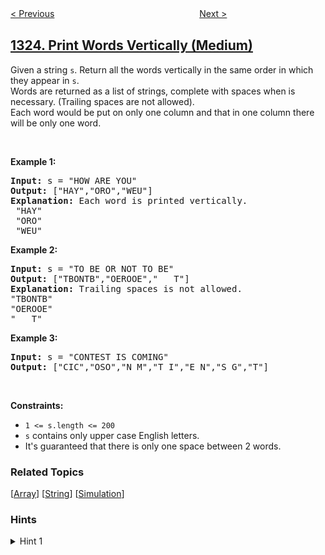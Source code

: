 <!--|This file generated by command(leetcode description); DO NOT EDIT.    |-->
<!--+----------------------------------------------------------------------+-->
<!--|@author    awesee <openset.wang@gmail.com>                           |-->
<!--|@link      https://github.com/awesee                                 |-->
<!--|@home      https://github.com/awesee/leetcode                        |-->
<!--+----------------------------------------------------------------------+-->

[< Previous](../maximum-69-number "Maximum 69 Number")
　　　　　　　　　　　　　　　　
[Next >](../delete-leaves-with-a-given-value "Delete Leaves With a Given Value")

## [1324. Print Words Vertically (Medium)](https://leetcode.com/problems/print-words-vertically "竖直打印单词")

<p>Given a string <code>s</code>.&nbsp;Return&nbsp;all the words vertically in the same order in which they appear in <code>s</code>.<br />
Words are returned as a list of strings, complete with&nbsp;spaces when is necessary. (Trailing spaces are not allowed).<br />
Each word would be put on only one column and that in one column there will be only one word.</p>

<p>&nbsp;</p>
<p><strong>Example 1:</strong></p>

<pre>
<strong>Input:</strong> s = &quot;HOW ARE YOU&quot;
<strong>Output:</strong> [&quot;HAY&quot;,&quot;ORO&quot;,&quot;WEU&quot;]
<strong>Explanation: </strong>Each word is printed vertically. 
 &quot;HAY&quot;
&nbsp;&quot;ORO&quot;
&nbsp;&quot;WEU&quot;
</pre>

<p><strong>Example 2:</strong></p>

<pre>
<strong>Input:</strong> s = &quot;TO BE OR NOT TO BE&quot;
<strong>Output:</strong> [&quot;TBONTB&quot;,&quot;OEROOE&quot;,&quot;   T&quot;]
<strong>Explanation: </strong>Trailing spaces is not allowed. 
&quot;TBONTB&quot;
&quot;OEROOE&quot;
&quot;   T&quot;
</pre>

<p><strong>Example 3:</strong></p>

<pre>
<strong>Input:</strong> s = &quot;CONTEST IS COMING&quot;
<strong>Output:</strong> [&quot;CIC&quot;,&quot;OSO&quot;,&quot;N M&quot;,&quot;T I&quot;,&quot;E N&quot;,&quot;S G&quot;,&quot;T&quot;]
</pre>

<p>&nbsp;</p>
<p><strong>Constraints:</strong></p>

<ul>
	<li><code>1 &lt;= s.length &lt;= 200</code></li>
	<li><code>s</code>&nbsp;contains only upper case English letters.</li>
	<li>It&#39;s guaranteed that there is only one&nbsp;space between 2 words.</li>
</ul>

### Related Topics
  [[Array](../../tag/array/README.md)]
  [[String](../../tag/string/README.md)]
  [[Simulation](../../tag/simulation/README.md)]

### Hints
<details>
<summary>Hint 1</summary>
Use the maximum length of words to determine the length of the returned answer. However, don't forget to remove trailing spaces.
</details>
